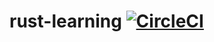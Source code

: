 # rust-learning [![CircleCI](https://circleci.com/gh/jackfirth/rust-learning.svg?style=svg&circle-token=e5e52eaa48b98e4d992e75430cdfa09f6bb46939)](https://circleci.com/gh/jackfirth/rust-learning)
